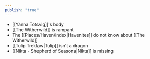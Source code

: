 ```yaml
---
publish: "true"
---
```

* [[Yanna Totsvig]]'s body
* [[The Witherwild]] is rampant
* The [[Places/Haven/index|Havenites]] do not know about [[The Witherwild]]
* [[Tulip Treklaw|Tulip]] isn't a dragon
* [[Nikta - Shepherd of Seasons|Nikta]] is missing